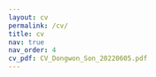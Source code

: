 ```yaml
---
layout: cv
permalink: /cv/
title: cv
nav: true
nav_order: 4
cv_pdf: CV_Dongwon_Son_20220605.pdf
---
```

